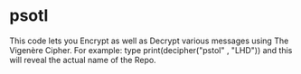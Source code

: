 # psotl
This code lets you Encrypt as well as Decrypt various messages using The Vigenère Cipher. For example: type print(decipher("pstol" , "LHD")) and this will reveal the actual name of the Repo.
